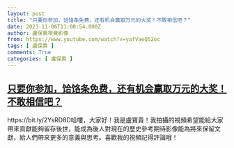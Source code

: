 ```yaml
---
layout: post
title: "只要你参加，饸饹条免费，还有机会赢取万元的大奖！不敢相信吧？"
date: 2023-11-06T11:00:54.000Z
author: 盧保貴視覺影像
from: https://www.youtube.com/watch?v=yafVaeQ52oc
tags: [ 盧保貴 ]
comments: True
categories: [ 盧保貴 ]
---
```

<!--1699268454000-->
[只要你参加，饸饹条免费，还有机会赢取万元的大奖！不敢相信吧？](https://www.youtube.com/watch?v=yafVaeQ52oc)
------

<div>
https://bit.ly/2YsRD8D哈嘍，大家好！我是盧寶貴！我拍攝的視頻希望能給大家帶來貢獻能夠留存後世，能成為後人對現在的歷史參考期待影像能為將來保留文獻，給人們帶來更多的意義與思考。喜歡我的視頻記得評論哦！
</div>
